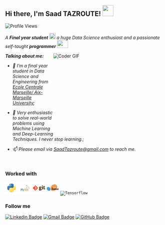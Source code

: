 ## Hi there, I'm Saad TAZROUTE! <img src="https://raw.githubusercontent.com/TheDudeThatCode/TheDudeThatCode/master/Assets/Hi.gif" width=35 height=35> 

![Profile Views](https://komarev.com/ghpvc/?username=saadtazroute&style=flat-square)

<p>
  <em>
    A <b>Final year student </b> <img src="https://raw.githubusercontent.com/TheDudeThatCode/TheDudeThatCode/master/Assets/Medal.gif" width=20 height=20> a huge Data Science enthusiast and a passionate self-taught <b>programmer</b> <img src="https://raw.githubusercontent.com/TheDudeThatCode/TheDudeThatCode/master/Assets/Developer.gif" width=35 height=25>
  </em>
 </p>

<img align="right" alt="Coder GIF" height=250 width=350 src="https://magiccopy.xyz/assets/images/hadder.gif" />

<em>

**Talking about me:**

- 💼 I’m a final year student in Data Science and Engineering from [Ecole Centrale Marseille/ Aix-Marseille University](https://iaaa.lis-lab.fr/);
  
- 🤔  Very enthusiastic to solve real-world problems using Machine Learning and Deep-Learning Techniques. I never stop learning.;
  
 


- 📫 Please email via SaadTazroute@gmail.com to reach me.

  
  
<br/>
</em>

### Worked with

<code><img height="40" src="https://raw.githubusercontent.com/github/explore/80688e429a7d4ef2fca1e82350fe8e3517d3494d/topics/python/python.png" title="python"></code>
<code><img height="40" src="https://raw.githubusercontent.com/github/explore/80688e429a7d4ef2fca1e82350fe8e3517d3494d/topics/mysql/mysql.png" title="mysql"></code>
<code><img height="40" src="https://raw.githubusercontent.com/github/explore/80688e429a7d4ef2fca1e82350fe8e3517d3494d/topics/git/git.png" title="git"></code>
<code><img height="40" src="https://raw.githubusercontent.com/github/explore/80688e429a7d4ef2fca1e82350fe8e3517d3494d/topics/scikit-learn/scikit-learn.png" title="sklearn"></code>
<code><img height="40" src="https://upload.wikimedia.org/wikipedia/commons/2/2d/Tensorflow_logo.svg" title="Tensorflow"></code>


### Follow me

[![Linkedin Badge](https://img.shields.io/badge/-SaadTAZROUTE-blue?style=flat-circle&logo=Linkedin&logoColor=white&link=https://www.linkedin.com/in/saadtazroute/)](https://www.linkedin.com/in/saadtazroute/)  [![Gmail Badge](https://img.shields.io/badge/-SaadTazroute-d54b3d?style=flat-circle&labelColor=d54b3d&logo=gmail&logoColor=white&link=mailto:SaadTAZROUTE@gmail.com)](mailto:SaadTAZROUTE@gmail.com) [![GitHub Badge](https://img.shields.io/badge/-@SaadTAZROUTE-24292e?style=flat-circle&labelColor=24292e&logo=github&logoColor=white&link=https://github.com/SaadTazroute)](https://github.com/SaadTazroute)
